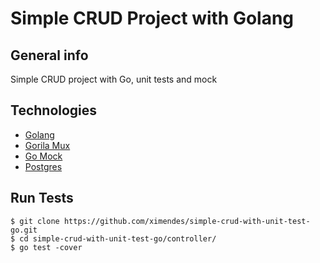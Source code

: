 # Simple CRUD Project with Golang 

## General info
Simple CRUD project with Go, unit tests and mock

## Technologies
* [Golang](https://golang.org/)
* [Gorila Mux](https://github.com/gorilla/mux)
* [Go Mock](https://github.com/golang/mock)
* [Postgres](https://www.postgresql.org/)

## Run Tests

```
$ git clone https://github.com/ximendes/simple-crud-with-unit-test-go.git
$ cd simple-crud-with-unit-test-go/controller/
$ go test -cover   
```
